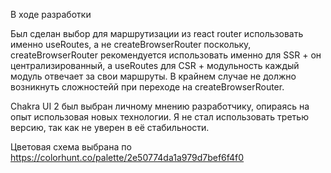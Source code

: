 В ходе разработки

Был сделан выбор для маршрутизации из react router использовать именно useRoutes, а не createBrowserRouter поскольку,
createBrowserRouter рекомендуется использовать именно для SSR + он централизированный, а useRoutes для CSR + модульность
каждый модуль отвечает за свои маршруты. В крайнем случае не должно возникнуть сложностейй при переходе на createBrowserRouter.

Chakra UI 2 был выбран личному мнению разработчику, опираясь на опыт использовая новых технологии. Я не стал использовать третью версию,
так как не уверен в её стабильности.

Цветовая схема выбрана по https://colorhunt.co/palette/2e50774da1a979d7bef6f4f0
